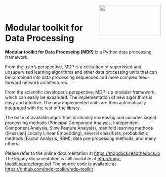 <div align="center">
  <img align="right" width="200" height="100" src="https://mdp-toolkit.github.io/_images/logo_animation.gif"><br>
</div>

# Modular toolkit for Data Processing

**Modular toolkit for Data Processing (MDP)** is a Python data processing framework.

From the user’s perspective, MDP is a collection of supervised and unsupervised learning algorithms and other data processing units that can be combined into data processing sequences and more complex feed-forward network architectures.

From the scientific developer’s perspective, MDP is a modular framework, which can easily be expanded. The implementation of new algorithms is easy and intuitive. The new implemented units are then automatically integrated with the rest of the library.

The base of available algorithms is steadily increasing and includes signal processing methods (Principal Component Analysis, Independent Component Analysis, Slow Feature Analysis), manifold learning methods ([Hessian] Locally Linear Embedding), several classifiers, probabilistic methods (Factor Analysis, RBM), data pre-processing methods, and many others.

Please refer to the online documentation at https://mdpdocs.readthedocs.io
The legacy documentation is still available at http://mdp-toolkit.sourceforge.net
The source code is available at https://github.com/mdp-toolkit/mdp-toolkit
